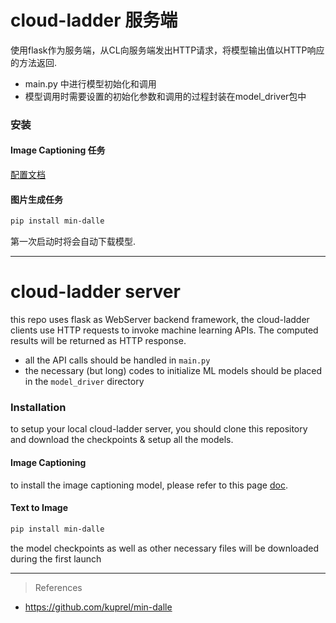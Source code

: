 # cloud-ladder 服务端

使用flask作为服务端，从CL向服务端发出HTTP请求，将模型输出值以HTTP响应的方法返回.
- main.py 中进行模型初始化和调用
- 模型调用时需要设置的初始化参数和调用的过程封装在model_driver包中

### 安装
#### Image Captioning 任务
[配置文档](https://www.wolai.com/bkaoVrJGpQiiGhmQWnKQWD)

#### 图片生成任务
```bash
pip install min-dalle
```
第一次启动时将会自动下载模型.

***
# cloud-ladder server

this repo uses flask as WebServer backend framework, the cloud-ladder clients use HTTP requests to invoke machine learning APIs. The computed results will be returned as HTTP response.
- all the API calls should be handled in `main.py`
- the necessary (but long) codes to initialize ML models should be placed in the `model_driver` directory

### Installation
to setup your local cloud-ladder server, you should clone this repository and download the checkpoints & setup all the models.

#### Image Captioning
to install the image captioning model, please refer to this page [doc](https://www.wolai.com/bkaoVrJGpQiiGhmQWnKQWD).

#### Text to Image
``` bash
pip install min-dalle
```
the model checkpoints as well as other necessary files will be downloaded during the first launch

***
> References
- https://github.com/kuprel/min-dalle
